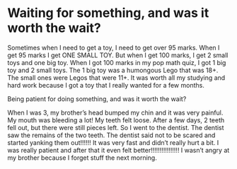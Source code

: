 # Waiting for something, and was it worth the wait?

Sometimes when I need to get a toy, I need to get over 95 marks. When I get 95 marks I get ONE SMALL TOY. But when I get 100 marks, I get 2 small toys and one big toy. When I got 100 marks in my pop math quiz, I got 1 big toy and 2 small toys. The 1 big toy was a humongous Lego that was 18+. The small ones were Legos that were 11+. It was worth all my studying and hard work because I got a toy that I really wanted for a few months. 

Being patient for doing something, and was it worth the wait?

When I was 3, my brother’s head bumped my chin and it was very painful. My mouth was bleeding a lot! My teeth felt loose. After a few days, 2 teeth fell out, but there were still pieces left. So I went to the dentist. The dentist saw the remains of the two teeth. The dentist said not to be scared and started yanking them out!!!!!! It was very fast and didn’t really hurt a bit. I was really patient and after that it even felt better!!!!!!!!!!!!!!!! I wasn’t angry at my brother because I forget stuff the next morning.
